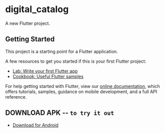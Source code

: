 # digital_catalog

A new Flutter project.

## Getting Started

This project is a starting point for a Flutter application.

A few resources to get you started if this is your first Flutter project:

- [Lab: Write your first Flutter app](https://flutter.dev/docs/get-started/codelab)
- [Cookbook: Useful Flutter samples](https://flutter.dev/docs/cookbook)

For help getting started with Flutter, view our
[online documentation](https://flutter.dev/docs), which offers tutorials,
samples, guidance on mobile development, and a full API reference.

## DOWNLOAD APK -- `to try it out`

- [Download for Android](https://drive.google.com/file/d/1TufowqH6Ux9c352MIPO0SHO4sU3SRiKM/view?usp=sharing)
